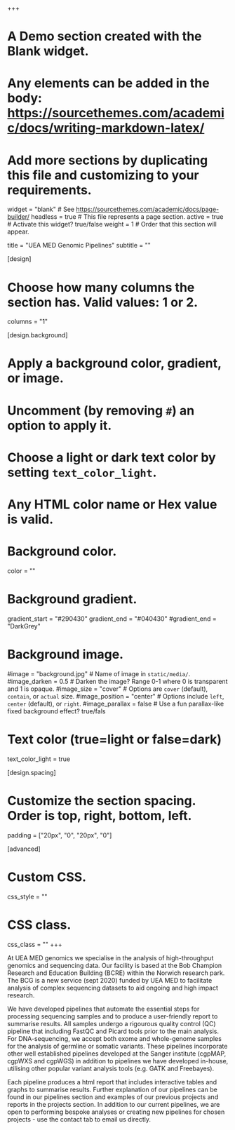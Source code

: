 +++
# A Demo section created with the Blank widget.
# Any elements can be added in the body: https://sourcethemes.com/academic/docs/writing-markdown-latex/
# Add more sections by duplicating this file and customizing to your requirements.

widget = "blank"  # See https://sourcethemes.com/academic/docs/page-builder/
headless = true  # This file represents a page section.
active = true  # Activate this widget? true/false
weight = 1  # Order that this section will appear.

title = "UEA MED Genomic Pipelines"
subtitle = ""

[design]
  # Choose how many columns the section has. Valid values: 1 or 2.
  columns = "1"

[design.background]
  # Apply a background color, gradient, or image.
  #   Uncomment (by removing `#`) an option to apply it.
  #   Choose a light or dark text color by setting `text_color_light`.
  #   Any HTML color name or Hex value is valid.

  # Background color.
  color = ""
  
  # Background gradient. 
  gradient_start = "#290430"
  gradient_end = "#040430"
  #gradient_end = "DarkGrey"
  
  # Background image.
  #image = "background.jpg"  # Name of image in `static/media/`.
  #image_darken = 0.5  # Darken the image? Range 0-1 where 0 is transparent and 1 is opaque.
  #image_size = "cover"  #  Options are `cover` (default), `contain`, or `actual` size.
  #image_position = "center"  # Options include `left`, `center` (default), or `right`.
  #image_parallax = false  # Use a fun parallax-like fixed background effect? true/fals
  
  # Text color (true=light or false=dark)
  text_color_light = true

[design.spacing]
  # Customize the section spacing. Order is top, right, bottom, left.
  padding = ["20px", "0", "20px", "0"]

[advanced]
 # Custom CSS. 
 css_style = ""
 
 # CSS class.
 css_class = ""
+++


At UEA MED genomics we specialise in the analysis of high-throughput genomics and sequencing data. Our facility is based at the Bob Champion Research and Education Building (BCRE) within the Norwich research park. The BCG is a new service (sept 2020) funded by UEA MED to facilitate analysis of complex sequencing datasets to aid ongoing and high impact research. 

We have developed pipelines  that  automate the essential steps for processing sequencing samples and to produce a user-friendly report to summarise results. All samples undergo a rigourous quality control (QC) pipeline that including FastQC and Picard tools prior to the main analysis. For DNA-sequencing, we accept both exome and whole-genome samples for the analysis of germline or somatic variants. These pipelines incorporate other well established pipelines developed at the Sanger institute (cgpMAP, cgpWXS and cgpWGS) in addition to pipelines we have developed in-house, utilising other popular variant analysis tools (e.g. GATK and Freebayes).


Each pipeline produces a html report that includes interactive tables and graphs to summarise results. Further explanation of our pipelines can be found in our pipelines section and examples of our previous projects and reports in the projects section. In addition to our current pipelines, we are open to performing bespoke analyses or creating new pipelines for chosen projects - use the contact tab to email us directly.





